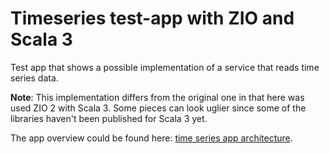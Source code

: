 # Timeseries test-app with ZIO and Scala 3

Test app that shows a possible implementation of a service that
reads time series data.

__Note__:
This implementation differs from the original one in that here was used ZIO 2 with Scala 3.
Some pieces can look uglier since some of the libraries haven't been published for Scala 3 yet. 

The app overview could be found here: [time series app architecture](https://github.com/VladPodilnyk/timeseries-test-app).